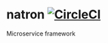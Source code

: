 # natron [![CircleCI](https://circleci.com/gh/mantzas/natron.svg?style=svg)](https://circleci.com/gh/mantzas/natron)
Microservice framework
